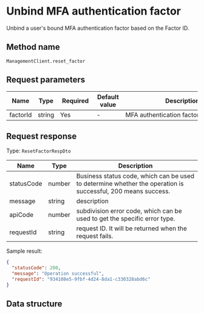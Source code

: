 # Unbind MFA authentication factor

<!--
Warning ⚠️:
Do not modify this document directly,
https://github.com/Authing/authing-docs-factory
Use this project to generate
-->

<LastUpdated />

Unbind a user's bound MFA authentication factor based on the Factor ID.

## Method name

`ManagementClient.reset_factor`

## Request parameters

| Name     | Type   | <div style="width:80px">Required</div> | <div style="width:60px">Default value</div> | <div style="width:300px">Description</div> | <div style="width:200px">Sample value</div> |
| -------- | ------ | -------------------------------------- | ------------------------------------------- | ------------------------------------------ | ------------------------------------------- |
| factorId | string | Yes                                    | -                                           | MFA authentication factor ID               | `6229ffaxxxxxxxxcade3e3d9`                  |

## Request response

Type: `ResetFactorRespDto`

| Name       | Type   | Description                                                                                                  |
| ---------- | ------ | ------------------------------------------------------------------------------------------------------------ |
| statusCode | number | Business status code, which can be used to determine whether the operation is successful, 200 means success. |
| message    | string | description                                                                                                  |
| apiCode    | number | subdivision error code, which can be used to get the specific error type.                                    |
| requestId  | string | request ID. It will be returned when the request fails.                                                      |

Sample result:

```json
{
  "statusCode": 200,
  "message": "Operation successful",
  "requestId": "934108e5-9fbf-4d24-8da1-c330328abd6c"
}
```

## Data structure
